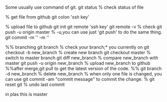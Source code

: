 Some usually use command of git.
git status   % check status of file 

% get file from github
git colon 'ssh key'

% upload file to github
git init 
git remote 'ssh key'
git remote -v  % check 
git push -u origin master     % -u,you can use just 'git push' to do the same thing.
git commit -m '' -m ''

%% branching
git branch  % check your branch;* you currently on
git checkout -b new_branch  % create new branch
git checkout master  % switch to master branch
git diff new_branch % compare new_branch with master
git push -u origin new_branch  % upload new_branch to github
%%after merge,git pull to get the latest version of the code.
%% git branch -d new_branch  % delete new_branch
% when only one file is changed, you can use git commit -am "commit message" to commit the change.
% git reset  git % undo last commit

in plas 
this is master

